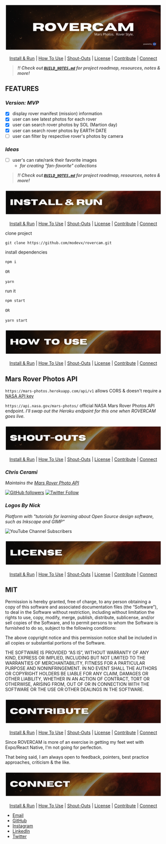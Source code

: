 <!-- #region INTRO -->

<div align='center'>

![rovercam readme graphic](./assets/readme/title.png)

</div>

<div align='center'>

[Install & Run](#install) | [How To Use](#use) | [Shout-Outs](#shout-outs) | [License](#license) | [Contribute](#contribute) | [Connect](#connect)

</div>

> **_:bangbang: Check out [`BUILD_NOTES.md`](https://github.com/ephraimsmithdev/rovercam/blob/prod/BUILD_NOTES.md) for project roadmap, resources, notes & more!_**

## **FEATURES**

### **_Version: MVP_**

- [x] display rover manifest (mission) information
- [x] user can see latest photos for each rover
- [x] user can search rover photos by SOL (Martion day)
- [x] user can search rover photos by EARTH DATE
- [ ] user can filter by respective rover's photos by camera

### **_Ideas_**

- [ ] user's can rate/rank their favorite images
  - _for creating \"fan-favorite\" collections_

> **_:bangbang: Check out [`BUILD_NOTES.md`](https://github.com/ephraimsmithdev/rovercam/blob/prod/BUILD_NOTES.md) for project roadmap, resources, notes & more!_**

<!-- #endregion /INTRO -->
<!-- #region INSTALL -->

<h3 id='install' align='center'>

![rovercam readme graphic](./assets/readme/install.png)

</h3>

<div align='center'>

[Install & Run](#install) | [How To Use](#use) | [Shout-Outs](#shout-outs) | [License](#license) | [Contribute](#contribute) | [Connect](#connect)

</div>

clone project

```shellscript
git clone https://github.com/modevx/rovercam.git
```

install dependencies

```shellscript
npm i

OR

yarn
```

run it

```shellscript
npm start

OR

yarn start
```

<!-- #endregion /INSTALL -->
<!-- #region HOW TO USE -->

<h3 id='use' align='center'>

![rovercam readme graphic](./assets/readme/use.png)

</h3>

<div align='center'>

[Install & Run](#install) | [How To Use](#use) | [Shout-Outs](#shout-outs) | [License](#license) | [Contribute](#contribute) | [Connect](#connect)

</div>

## **Mars Rover Photos API**

`https://mars-photos.herokuapp.com/api/v1` allows CORS & doesn't require a [NASA API key](https://api.nasa.gov/)

`https://api.nasa.gov/mars-photos/` official NASA Mars Rover Photos API endpoint. _I'll swap out the Heroku endpoint for this one when ROVERCAM goes live._

<!-- #endregion /HOW TO USE -->
<!-- #region SHOUT-OUTS -->

<h3 id='shout-outs' align='center'>

![rovercam readme graphic](./assets/readme/shout-outs.png)

</h3>

<div align='center'>

[Install & Run](#install) | [How To Use](#use) | [Shout-Outs](#shout-outs) | [License](#license) | [Contribute](#contribute) | [Connect](#connect)

</div>

### **_Chris Cerami_**

_Maintains the [Mars Rover Photo API](https://github.com/chrisccerami/mars-photo-api)_

[![GitHub followers](https://img.shields.io/github/followers/chrisccerami?label=Follow&style=social)](https://github.com/chrisccerami)
[![Twitter Follow](https://img.shields.io/twitter/follow/chrisccerami?label=Follow&style=social)](https://twitter.com/chrisccerami)

### **_Logos By Nick_**

_Platform with "tutorials for learning about Open Source design software, such as Inkscape and GIMP"_

![YouTube Channel Subscribers](https://img.shields.io/youtube/channel/subscribers/UCEQXp_fcqwPcqrzNtWJ1w9w?style=social)

<!-- #endregion /SHOUT-OUTS -->
<!-- #region LICENSE -->

<h3 id='license' align='center'>

![rovercam readme graphic](./assets/readme/license.png)

</h3>

<div align='center'>

[Install & Run](#install) | [How To Use](#use) | [Shout-Outs](#shout-outs) | [License](#license) | [Contribute](#contribute) | [Connect](#connect)

</div>

## **MIT**

Permission is hereby granted, free of charge, to any person obtaining a copy of this software and associated documentation files (the “Software”), to deal in the Software without restriction, including without limitation the rights to use, copy, modify, merge, publish, distribute, sublicense, and/or sell copies of the Software, and to permit persons to whom the Software is furnished to do so, subject to the following conditions:

The above copyright notice and this permission notice shall be included in all copies or substantial portions of the Software.

THE SOFTWARE IS PROVIDED “AS IS”, WITHOUT WARRANTY OF ANY KIND, EXPRESS OR IMPLIED, INCLUDING BUT NOT LIMITED TO THE WARRANTIES OF MERCHANTABILITY, FITNESS FOR A PARTICULAR PURPOSE AND NONINFRINGEMENT. IN NO EVENT SHALL THE AUTHORS OR COPYRIGHT HOLDERS BE LIABLE FOR ANY CLAIM, DAMAGES OR OTHER LIABILITY, WHETHER IN AN ACTION OF CONTRACT, TORT OR OTHERWISE, ARISING FROM, OUT OF OR IN CONNECTION WITH THE SOFTWARE OR THE USE OR OTHER DEALINGS IN THE SOFTWARE.

<!-- #endregion /LICENSE -->
<!-- #region CONTRIBUTE -->

<h3 id='contribute' align='center'>

![rovercam readme graphic](./assets/readme/contribute.png)

</h3>

<div align='center'>

[Install & Run](#install) | [How To Use](#use) | [Shout-Outs](#shout-outs) | [License](#license) | [Contribute](#contribute) | [Connect](#connect)

</div>

Since ROVERCAM is more of an exercise in getting my feet wet with Expo/React Native, I'm not going for perfection.

That being said, I am always open to feedback, pointers, best practice approaches, criticism & the like.

<!-- #endregion /CONTRIBUTE -->
<!-- #region CONNECT -->

<h3 id='connect' align='center'>

![rovercam readme graphic](./assets/readme/connect.png)

</h3>

<div align='center'>

[Install & Run](#install) | [How To Use](#use) | [Shout-Outs](#shout-outs) | [License](#license) | [Contribute](#contribute) | [Connect](#connect)

</div>

- [Email](mailto:github@modevx.com)
- [GitHub](https://github.com/modevx)
- [Instagram](https://instagram.com/_modevx)
- [LinkedIn](https://linkedin.com/in/ephraimjsmith)
- [Twitter](https://twitter.com/_modevx)

<!-- #endregion /CONNECT -->
